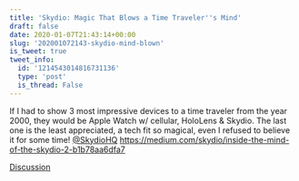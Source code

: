 ```yaml
---
title: 'Skydio: Magic That Blows a Time Traveler''s Mind'
draft: false
date: 2020-01-07T21:43:14+00:00
slug: '202001072143-skydio-mind-blown'
is_tweet: true
tweet_info:
  id: '1214543014816731136'
  type: 'post'
  is_thread: False
---
```




If I had to show 3 most impressive devices to a time traveler from the year 2000, they would be Apple Watch w/ cellular, HoloLens &amp; Skydio. The last one is the least appreciated, a tech fit so magical, even I refused to believe it for some time! [@SkydioHQ](https://x.com/SkydioHQ) 
<https://medium.com/skydio/inside-the-mind-of-the-skydio-2-b1b78aa6dfa7>

[Discussion](https://x.com/sytelus/status/1214543014816731136)
